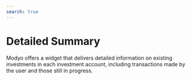 ```yaml
---
search: true
---
```


# Detailed Summary

Modyo offers a widget that delivers detailed information on existing investments in each investment account, including transactions made by the user and those still in progress.

<iframe id="widgetFrame" src="https://widgets.modyo.com/inversiones/resumen-detallado" width="100%" frameBorder="0" style="visibility:hidden;min-height:449px;overflow:auto;margin-top:20px;"/>

| Feature                   | Description                                                                                                                                        |
|---------------------------------|----------------------------------------------------------------------------------------------------------------------------------------------------|
| Investment Details          | Provides a set of individual summaries for all investments that in the portfolio.                                     |
| Investment Account Summary | Displays the grouped totals of the various investments that exist within a specific investment account.                               |
| Pending Transactions         | Shows the operations instructed by the client still in a pending state.                                                             |
| Latest Transactions             | Shows the latest completed transactions made in the investment account.                                                                     |
| Product Summary            | Shows the investment totals for each existing investment type in the portfolio.                                           |
| Currency Summary              | Shows the grouped totals of different investments that exist within the portfolio, considering each available currency (USD, EUR, etc.). |

<script>

  export default {
    mounted() {

      function setIframeHeightCO(id, ht) {
          var ifrm = document.getElementById(id);
          if(ifrm) {
            ifrm.style.visibility = 'hidden';
            // some IE versions need a bit added or scrollbar appears
            ifrm.style.height = ht + 4 + "px";
            ifrm.style.visibility = 'visible';
          }
      }


      // iframed document sends its height using postMessage
      function handleDocHeightMsg(e) {
          // check origin
          if ( e.origin === 'https://widgets.modyo.com' ) {
              // parse data
              var data = JSON.parse( e.data );

              console.log('data:', data)
              // check data object
              if ( data['docHeight'] ) {
                  setIframeHeightCO( 'widgetFrame', data['docHeight'] );
              } else {
                  setIframeHeightCO( 'widgetFrame', 700 );
              }
          }
      }

      // assign message handler
      if ( window.addEventListener ) {
          window.addEventListener('message', handleDocHeightMsg, false);
      }
    }
  }

</script>
